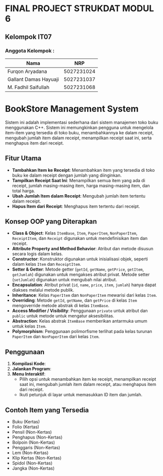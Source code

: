 # FINAL PROJECT STRUKDAT MODUL 6
## Kelompok IT07
### Anggota Kelompok :
|             Nama              |     NRP    |
|-------------------------------|------------|
| Furqon Aryadana               | 5027231024 |
| Gallant Damas Hayuaji         | 5027231037 |
| M. Fadhil Saifullah           | 5027231068 |



# BookStore Management System

Sistem ini adalah implementasi sederhana dari sistem manajemen toko buku menggunakan C++. Sistem ini memungkinkan pengguna untuk mengelola item-item yang tersedia di toko buku, menambahkannya ke dalam receipt, mengubah jumlah item dalam receipt, menampilkan receipt saat ini, serta menghapus item dari receipt.

## Fitur Utama

- **Tambahkan Item ke Receipt**: Menambahkan item yang tersedia di toko buku ke dalam receipt dengan jumlah yang diinginkan.
- **Tampilkan Receipt Saat Ini**: Menampilkan semua item yang ada di receipt, jumlah masing-masing item, harga masing-masing item, dan total harga.
- **Ubah Jumlah Item dalam Receipt**: Mengubah jumlah item tertentu dalam receipt.
- **Hapus Item dari Receipt**: Menghapus item tertentu dari receipt.

## Konsep OOP yang Diterapkan

- **Class & Object**: Kelas `ItemBase`, `Item`, `PaperItem`, `NonPaperItem`, `ReceiptItem`, dan `Receipt` digunakan untuk mendefinisikan item dan receipt.
- **Attribute Property and Method Behavior**: Atribut dan metode disusun secara logis dalam kelas.
- **Constructor**: Konstruktor digunakan untuk inisialisasi objek, seperti dalam kelas `Item` dan `ReceiptItem`.
- **Setter & Getter**: Metode getter (`getId`, `getName`, `getPrice`, `getItem`, `getJumlah`) digunakan untuk mengakses atribut privat. Metode setter (`setJumlah`) digunakan untuk mengubah nilai atribut.
- **Encapsulation**: Atribut privat (`id`, `name`, `price`, `item`, `jumlah`) hanya dapat diakses melalui metode publik.
- **Inheritance**: Kelas `PaperItem` dan `NonPaperItem` mewarisi dari kelas `Item`.
- **Overriding**: Metode `getId`, `getName`, dan `getPrice` di kelas `Item` mengoverride metode abstrak di kelas `ItemBase`.
- **Access Modifier / Visibility**: Penggunaan `private` untuk atribut dan `public` untuk metode untuk mengatur aksesibilitas.
- **Abstraction**: Kelas abstrak `ItemBase` memberikan antarmuka umum untuk kelas `Item`.
- **Polymorphism**: Penggunaan polimorfisme terlihat pada kelas turunan `PaperItem` dan `NonPaperItem` dari kelas `Item`.

## Penggunaan

1. **Kompilasi Kode**:
2. **Jalankan Program**:
3. **Menu Interaktif**:
   - Pilih opsi untuk menambahkan item ke receipt, menampilkan receipt saat ini, mengubah jumlah item dalam receipt, atau menghapus item dari receipt.
   - Ikuti petunjuk di layar untuk memasukkan ID item dan jumlah.

## Contoh Item yang Tersedia

- Buku (Kertas)
- Folio (Kertas)
- Pensil (Non-Kertas)
- Penghapus (Non-Kertas)
- Bolpoin (Non-Kertas)
- Penggaris (Non-Kertas)
- Lem (Non-Kertas)
- Klip Kertas (Non-Kertas)
- Spidol (Non-Kertas)
- Jangka (Non-Kertas)


